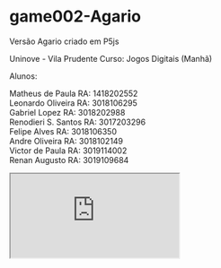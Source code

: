 # game002-Agario
Versão Agario criado em P5js

Uninove - Vila Prudente
Curso: Jogos Digitais (Manhã)

Alunos:

Matheus de Paula RA: 1418202552<br>
Leonardo Oliveira RA: 3018106295<br>
Gabriel Lopez RA: 3018202988<br>
Renodieri S. Santos RA: 3017203296<br>
Felipe Alves RA: 3018106350<br>
Andre Oliveira RA: 3018102149<br>
Victor de Paula RA: 3019114002<br>
Renan Augusto RA: 3019109684<br>

<iframe src="https://editor.p5js.org/AnubRekan/embed/8SX3R5gur"></iframe>
